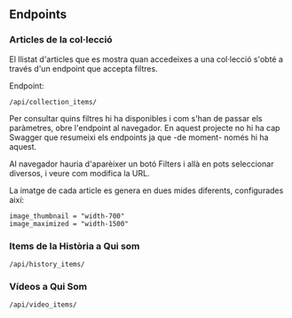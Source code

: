 ## Endpoints

### Articles de la col·lecció

El llistat d'articles que es mostra quan accedeixes a una col·lecció s'obté a
través d'un endpoint que accepta filtres.

Endpoint:

    /api/collection_items/

Per consultar quins filtres hi ha disponibles i com s'han de passar els paràmetres,
obre l'endpoint al navegador. En aquest projecte no hi ha cap Swagger que
resumeixi els endpoints ja que -de moment- només hi ha aquest.

Al navegador hauria d'aparèixer un botó Filters i allà en pots seleccionar diversos,
i veure com modifica la URL.

La imatge de cada article es genera en dues mides diferents, configurades així:

    image_thumbnail = "width-700"
    image_maximized = "width-1500"

### Items de la Història a Qui som

    /api/history_items/

### Vídeos a Qui Som

    /api/video_items/
